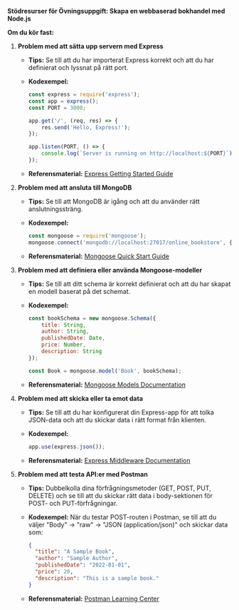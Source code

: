 **Stödresurser för Övningsuppgift: Skapa en webbaserad bokhandel med Node.js**

**Om du kör fast:**

1. **Problem med att sätta upp servern med Express**
   
   - **Tips:** Se till att du har importerat Express korrekt och att du har definierat och lyssnat på rätt port.
   - **Kodexempel:**
     ```javascript
     const express = require('express');
     const app = express();
     const PORT = 3000;

     app.get('/', (req, res) => {
         res.send('Hello, Express!');
     });

     app.listen(PORT, () => {
         console.log(`Server is running on http://localhost:${PORT}`);
     });
     ```

   - **Referensmaterial:** [Express Getting Started Guide](https://expressjs.com/en/starter/installing.html)

2. **Problem med att ansluta till MongoDB**

   - **Tips:** Se till att MongoDB är igång och att du använder rätt anslutningssträng.
   - **Kodexempel:**
     ```javascript
     const mongoose = require('mongoose');
     mongoose.connect('mongodb://localhost:27017/online_bookstore', { useNewUrlParser: true, useUnifiedTopology: true });
     ```

   - **Referensmaterial:** [Mongoose Quick Start Guide](https://mongoosejs.com/docs/index.html)

3. **Problem med att definiera eller använda Mongoose-modeller**

   - **Tips:** Se till att ditt schema är korrekt definierat och att du har skapat en modell baserat på det schemat.
   - **Kodexempel:**
     ```javascript
     const bookSchema = new mongoose.Schema({
         title: String,
         author: String,
         publishedDate: Date,
         price: Number,
         description: String
     });

     const Book = mongoose.model('Book', bookSchema);
     ```

   - **Referensmaterial:** [Mongoose Models Documentation](https://mongoosejs.com/docs/models.html)

4. **Problem med att skicka eller ta emot data**

   - **Tips:** Se till att du har konfigurerat din Express-app för att tolka JSON-data och att du skickar data i rätt format från klienten.
   - **Kodexempel:**
     ```javascript
     app.use(express.json());
     ```

   - **Referensmaterial:** [Express Middleware Documentation](https://expressjs.com/en/guide/using-middleware.html)

5. **Problem med att testa API:er med Postman**

   - **Tips:** Dubbelkolla dina förfrågningsmetoder (GET, POST, PUT, DELETE) och se till att du skickar rätt data i body-sektionen för POST- och PUT-förfrågningar.
   - **Kodexempel:** När du testar POST-routen i Postman, se till att du väljer "Body" -> "raw" -> "JSON (application/json)" och skickar data som:
     ```json
     {
       "title": "A Sample Book",
       "author": "Sample Author",
       "publishedDate": "2022-01-01",
       "price": 20,
       "description": "This is a sample book."
     }
     ```

   - **Referensmaterial:** [Postman Learning Center](https://learning.postman.com/)

